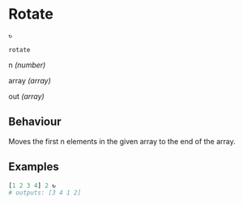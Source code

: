 # Rotate
<deflist type="narrow">
    <def title="Symbol">
        <code>↻</code>
    </def>
    <def title="Names">
        <p><code>rotate</code></p>
    </def>
    <def title="Arguments">
        <p id="arg_count">n <i>(number)</i></p>
        <p id="arg_array">array <i>(array)</i></p>
    </def>
    <def title="Output">
        <p id="out">out <i>(array)</i></p>
    </def>
</deflist>

## Behaviour
Moves the first
<a anchor="arg_count">n</a> elements in the
<a anchor="arg_array">given array</a>
to the end of the array.

## Examples
```Python
[1 2 3 4] 2 ↻
# outputs: [3 4 1 2]
```